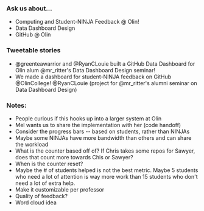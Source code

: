 ### Ask us about...
* Computing and Student-NINJA Feedback @ Olin!
* Data Dashboard Design
* GitHub @ Olin

### Tweetable stories
* @greenteawarrior and @RyanCLouie built a GitHub Data Dashboard for Olin alum @mr_ritter's Data Dashboard Design seminar!
* We made a dashboard for student-NINJA feedback on GitHub @OlinCollege! @RyanCLouie (project for @mr_ritter's alumni seminar on Data Dashboard Design)

### Notes:
* People curious if this hooks up into a larger system at Olin
* Mel wants us to share the implementation with her (code handoff)
* Consider the progress bars -- based on students, rather than NINJAs
* Maybe some NINJAs have more bandwidth than others and can share the workload
* What is the counter based off of? If Chris takes some repos for Sawyer, does that count more towards Chis or Sawyer?
* When is the counter reset?
* Maybe the # of students helped is not the best metric. Maybe 5 students who need a lot of attention is way more work than 15 students who don't need a lot of extra help.
* Make it customizable per professor
* Quality of feedback?
* Word cloud idea